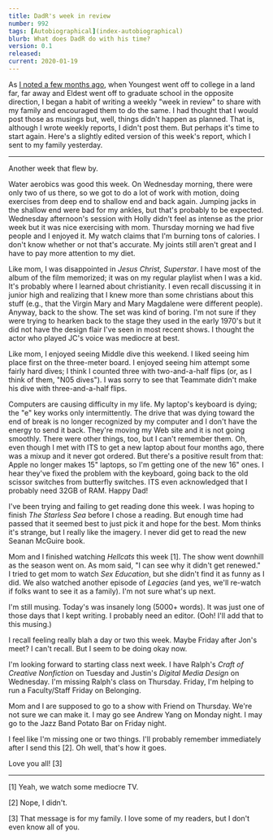 ```yaml
---
title: DadR's week in review
number: 992
tags: [Autobiographical](index-autobiographical)
blurb: What does DadR do with his time?
version: 0.1
released: 
current: 2020-01-19
---
```

As [I noted a few months ago](weekly-report-2019-09-08), when
Youngest went off to college in a land far, far away and Eldest
went off to graduate school in the opposite direction, I began a
habit of writing a weekly "week in review" to share with my family
and encouraged them to do the same.  I had thought that I would
post those as musings but, well, things didn't happen as planned.
That is, although I wrote weekly reports, I didn't post them.  But
perhaps it's time to start again.  Here's a slightly edited version
of this week's report, which I sent to my family yesterday.

---

Another week that flew by.

Water aerobics was good this week.  On Wednesday morning, there
were only two of us there, so we got to do a lot of work with motion,
doing exercises from deep end to shallow end and back again.  Jumping
jacks in the shallow end were bad for my ankles, but that's probably
to be expected.  Wednesday afternoon's session with Holly didn't
feel as intense as the prior week but it was nice exercising with
mom.  Thursday morning we had five people and I enjoyed it.  My
watch claims that I'm burning tons of calories.  I don't know whether
or not that's accurate.  My joints still aren't great and I have
to pay more attention to my diet.

Like mom, I was disappointed in _Jesus Christ, Superstar_.  I have
most of the album of the film memorized; it was on my regular
playlist when I was a kid.  It's probably where I learned about
christianity.  I even recall discussing it in junior high and
realizing that I knew more than some christians about this stuff
(e.g., that the Virgin Mary and Mary Magdalene were different
people).  Anyway, back to the show.  The set was kind of boring.
I'm not sure if they were trying to hearken back to the stage they
used in the early 1970's but it did not have the design flair I've
seen in most recent shows.  I thought the actor who played JC's
voice was mediocre at best.

Like mom, I enjoyed seeing Middle dive this weekend.  I liked seeing
him place first on the three-meter board.  I enjoyed seeing him
attempt some fairly hard dives; I think I counted three with
two-and-a-half flips (or, as I think of them, "N05 dives").  I was
sorry to see that Teammate didn't make his dive with three-and-a-half
flips.

Computers are causing difficulty in my life.  My laptop's keyboard
is dying; the "e" key works only intermittently.  The drive that
was dying toward the end of break is no longer recognized by my
computer and I don't have the energy to send it back.  They're
moving my Web site and it is not going smoothly.  There were other
things, too, but I can't remember them. Oh, even though I met with
ITS to get a new laptop about four months ago, there was a mixup
and it never got ordered.  But there's a positive result from that:
Apple no longer makes 15" laptops, so I'm getting one of the new
16" ones.  I hear they've fixed the problem with the keyboard, going
back to the old scissor switches from butterfly switches.  ITS even
acknowledged that I probably need 32GB of RAM.  Happy Dad!

I've been trying and failing to get reading done this week.  I was
hoping to finish _The Starless Sea_ before I chose a reading.  But
enough time had passed that it seemed best to just pick it and hope
for the best.  Mom thinks it's strange, but I really like the
imagery.  I never did get to read the new Seanan McGuire book.

Mom and I finished watching _Hellcats_ this week [1].  The show went
downhill as the season went on.  As mom said, "I can see why it
didn't get renewed."  I tried to get mom to watch _Sex Education_,
but she didn't find it as funny as I did.  We also watched another
episode of _Legacies_ (and yes, we'll re-watch if folks want to see
it as a family).  I'm not sure what's up next.

I'm still musing.  Today's was insanely long (5000+ words).  It was
just one of those days that I kept writing.  I probably need an
editor.  (Ooh!  I'll add that to this musing.)

I recall feeling really blah a day or two this week.  Maybe Friday
after Jon's meet?  I can't recall.  But I seem to be doing okay
now.

I'm looking forward to starting class next week.  I have Ralph's
_Craft of Creative Nonfiction_ on Tuesday and Justin's _Digital
Media Design_ on Wednesday.  I'm missing Ralph's class on Thursday.
Friday, I'm helping to run a Faculty/Staff Friday on Belonging.

Mom and I are supposed to go to a show with Friend on Thursday.
We're not sure we can make it.  I may go see Andrew Yang on Monday
night.  I may go to the Jazz Band Potato Bar on Friday night.

I feel like I'm missing one or two things.  I'll probably remember
immediately after I send this [2].  Oh well, that's how it goes.

Love you all! [3]

---

[1] Yeah, we watch some mediocre TV.

[2] Nope, I didn't.

[3] That message is for my family.  I love some of my readers, but I don't
even know all of you.
